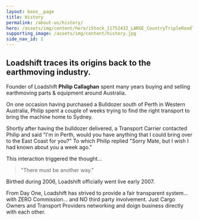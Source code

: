 ```yaml
---
layout: base__page
title: History
permalink: /about-us/history/
hero: /assets/img/content/hero/iStock_11752432_LARGE_CountryTripleRoadTrain.jpg
supporting_image: /assets/img/content/history.jpg
side_nav_id: 1
---
```


## Loadshift traces its origins back to the earthmoving industry.

Founder of Loadshift __Philip Callaghan__ spent many years buying and selling earthmoving parts & equipment around Australia.

On one occasion having purchased a Bulldozer south of Perth in Western Australia, Philip spent a couple of weeks trying to find the right transport to bring the machine home to Sydney.

Shortly after having the bulldozer delivered, a Transport Carrier contacted Philip and said "I'm in Perth, would you have anything that I could bring over to the East Coast for you?" To which Philip replied "Sorry Mate, but I wish I had known about you a week ago."

This interaction triggered the thought...

<blockquote class="blockquote">
	<p>"There must be another way."</p>
</blockquote>

Birthed during 2006, Loadshift officially went live early 2007.

From Day One, Loadshift has strived to provide a fair transparent system... with ZERO Commission... and NO third party involvement. Just Cargo Owners and Transport Providers networking and doign business directly with each other.